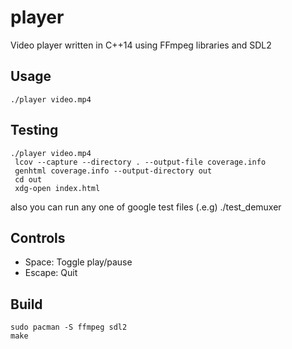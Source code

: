 player
======

Video player written in C++14 using FFmpeg libraries and SDL2

Usage
-----

     
    ./player video.mp4


Testing
-----

     
    ./player video.mp4
     lcov --capture --directory . --output-file coverage.info
     genhtml coverage.info --output-directory out
     cd out
     xdg-open index.html

also you can run any one of google test files (.e.g) ./test_demuxer


Controls
--------

* Space: Toggle play/pause
* Escape: Quit

Build
-----

    sudo pacman -S ffmpeg sdl2
    make
